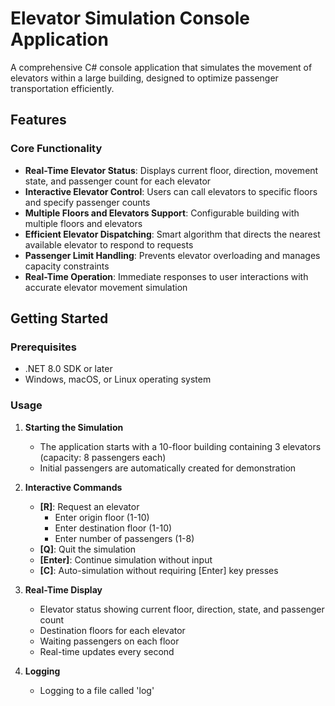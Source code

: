 # Elevator Simulation Console Application

A comprehensive C# console application that simulates the movement of elevators within a large building, designed to optimize passenger 
transportation efficiently.


## Features

### Core Functionality
- **Real-Time Elevator Status**: Displays current floor, direction, movement state, and passenger count for each elevator
- **Interactive Elevator Control**: Users can call elevators to specific floors and specify passenger counts
- **Multiple Floors and Elevators Support**: Configurable building with multiple floors and elevators
- **Efficient Elevator Dispatching**: Smart algorithm that directs the nearest available elevator to respond to requests
- **Passenger Limit Handling**: Prevents elevator overloading and manages capacity constraints
- **Real-Time Operation**: Immediate responses to user interactions with accurate elevator movement simulation


## Getting Started

### Prerequisites
- .NET 8.0 SDK or later
- Windows, macOS, or Linux operating system


### Usage

1. **Starting the Simulation**
   - The application starts with a 10-floor building containing 3 elevators (capacity: 8 passengers each)
   - Initial passengers are automatically created for demonstration

2. **Interactive Commands**
   - **[R]**: Request an elevator
     - Enter origin floor (1-10)
     - Enter destination floor (1-10)  
     - Enter number of passengers (1-8)
   - **[Q]**: Quit the simulation
   - **[Enter]**: Continue simulation without input
   - **[C]**: Auto-simulation without requiring [Enter] key presses

3. **Real-Time Display**
   - Elevator status showing current floor, direction, state, and passenger count
   - Destination floors for each elevator
   - Waiting passengers on each floor
   - Real-time updates every second

3. **Logging**
    - Logging to a file called 'log'
